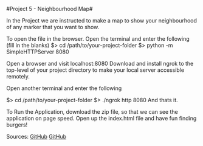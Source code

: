 #Project 5 - Neighbourhood Map#

In the Project we are instructed to make a map to show your neighbourhood of any marker that you want to show. 

To open the file in the browser. Open the terminal and enter the following (fill in the blanks) $> cd /path/to/your-project-folder $> python -m SimpleHTTPServer 8080

Open a browser and visit localhost:8080 Download and install ngrok to the top-level of your project directory to make your local server accessible remotely.

Open another terminal and enter the following

$> cd /path/to/your-project-folder $> ./ngrok http 8080
And thats it. 

To Run the Application, download the zip file, so that we can see the application on page speed. Open up the index.html file and have fun finding burgers!

Sources:
[GitHub](http://knockoutjs.com/documentation/introduction.html)
[GitHub](http://stackoverflow.com/)
